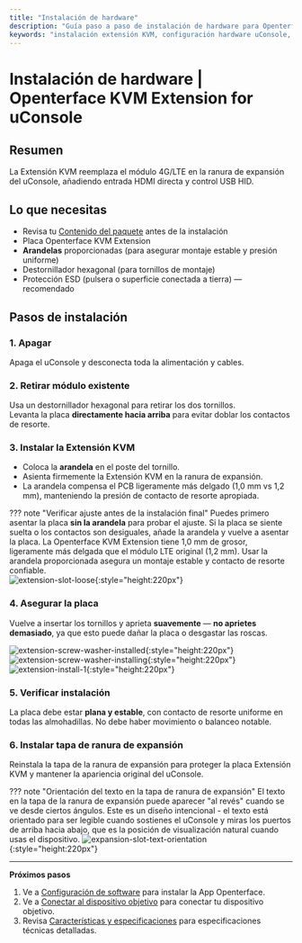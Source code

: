 ```yaml
---
title: "Instalación de hardware"
description: "Guía paso a paso de instalación de hardware para Openterface KVM Extension for uConsole. Aprende cómo instalar correctamente la placa de extensión en la ranura de expansión de tu uConsole con directrices de seguridad detalladas."
keywords: "instalación extensión KVM, configuración hardware uConsole, instalación placa expansión, ranura expansión uConsole, guía hardware KVM, instalación física"
---
```


# **Instalación de hardware** | Openterface KVM Extension for uConsole

## Resumen
La Extensión KVM reemplaza el módulo 4G/LTE en la ranura de expansión del uConsole, añadiendo entrada HDMI directa y control USB HID.

## Lo que necesitas
- Revisa tu [Contenido del paquete](whats-in-the-box.md) antes de la instalación  
- Placa Openterface KVM Extension  
- **Arandelas** proporcionadas (para asegurar montaje estable y presión uniforme)  
- Destornillador hexagonal (para tornillos de montaje)  
- Protección ESD (pulsera o superficie conectada a tierra) — recomendado  

## Pasos de instalación

### **1. Apagar**
Apaga el uConsole y desconecta toda la alimentación y cables.

### **2. Retirar módulo existente**
Usa un destornillador hexagonal para retirar los dos tornillos.  
Levanta la placa **directamente hacia arriba** para evitar doblar los contactos de resorte.

### **3. Instalar la Extensión KVM**
- Coloca la **arandela** en el poste del tornillo.  
- Asienta firmemente la Extensión KVM en la ranura de expansión.  
- La arandela compensa el PCB ligeramente más delgado (1,0 mm vs 1,2 mm), manteniendo la presión de contacto de resorte apropiada.

??? note "Verificar ajuste antes de la instalación final"
    Puedes primero asentar la placa **sin la arandela** para probar el ajuste. Si la placa se siente suelta o los contactos son desiguales, añade la arandela y vuelve a asentar la placa. La Openterface KVM Extension tiene 1,0 mm de grosor, ligeramente más delgada que el módulo LTE original (1,2 mm). Usar la arandela proporcionada asegura un montaje estable y contacto de resorte confiable.  
    ![extension-slot-loose](https://assets.openterface.com/images/product/openterface-kvm-uconsole-extension-slot-loose.webp){:style="height:220px"}

### **4. Asegurar la placa**
Vuelve a insertar los tornillos y aprieta **suavemente** — **no aprietes demasiado**, ya que esto puede dañar la placa o desgastar las roscas.

![extension-screw-washer-installed](https://assets.openterface.com/images/product/openterface-kvm-uconsole-extension-screw-washer-installed.jpg){:style="height:220px"}
![extension-screw-washer-installing](https://assets.openterface.com/images/product/openterface-kvm-uconsole-extension-screw-washer-installing.jpg){:style="height:220px"}
![extension-install-1](https://assets.openterface.com/images/product/openterface-kvm-uconsole-extension-install-1.webp){:style="height:220px"}

### **5. Verificar instalación**
La placa debe estar **plana y estable**, con contacto de resorte uniforme en todas las almohadillas. No debe haber movimiento o balanceo notable.

### **6. Instalar tapa de ranura de expansión**
Reinstala la tapa de la ranura de expansión para proteger la placa Extensión KVM y mantener la apariencia original del uConsole.

??? note "Orientación del texto en la tapa de ranura de expansión"
    El texto en la tapa de la ranura de expansión puede aparecer "al revés" cuando se ve desde ciertos ángulos. Este es un diseño intencional - el texto está orientado para ser legible cuando sostienes el uConsole y miras los puertos de arriba hacia abajo, que es la posición de visualización natural cuando usas el dispositivo.
    ![expansion-slot-text-orientation](https://assets.openterface.com/images/product/openterface-kvm-uconsole-expansion-slot-text-orientation.webp){:style="height:220px"}

---

**Próximos pasos**

1. Ve a [Configuración de software](/product/uconsole-kvm-extension/software-setup/) para instalar la App Openterface.  
2. Ve a [Conectar al dispositivo objetivo](/product/uconsole-kvm-extension/connect-to-target/) para conectar tu dispositivo objetivo.  
3. Revisa [Características y especificaciones](/product/uconsole-kvm-extension/features/) para especificaciones técnicas detalladas.
